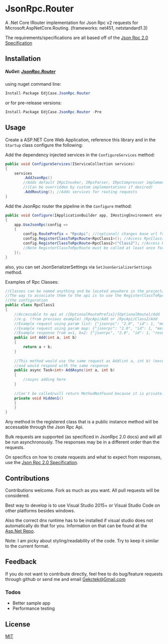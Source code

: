 # JsonRpc.Router
A .Net Core IRouter implementation for Json Rpc v2 requests for Microsoft.AspNetCore.Routing. (frameworks: net451, netstandard1.3)

The requirements/specifications are all based off of the [Json Rpc 2.0 Specification](http://www.jsonrpc.org/specification)

## Installation
##### NuGet: [JsonRpc.Router](https://www.nuget.org/packages/EdjCase.JsonRpc.Router/)

using nuget command line:
```cs
Install-Package EdjCase.JsonRpc.Router
```
or for pre-release versions:
```cs
Install-Package EdjCase.JsonRpc.Router -Pre
```

## Usage
Create a ASP.NET Core Web Application, reference this library and in the `Startup` class configure the following:

Add the dependency injected services in the `ConfigureServices` method:
```cs
public void ConfigureServices(IServiceCollection services)
{
	services
	    .AddJsonRpc()
    	//Adds default IRpcInvoker, IRpcParser, IRpcCompressor implementations to the services collection.
    	//(Can be overridden by custom implementations if desired)
	    .AddRouting(); //Adds services for routing requests
}
```

Add the JsonRpc router the pipeline in the `Configure` method:
```cs
public void Configure(IApplicationBuilder app, IHostingEnvironment env, ILoggerFactory loggerFactory)
{
	app.UseJsonRpc(config =>
	{
		config.RoutePrefix = "RpcApi"; //(optional) changes base url from '/' to '/RpcApi/'
		config.RegisterClassToRpcRoute<RpcClass1>(); //Access RpcClass1 public methods at '/RpcApi/'
		config.RegisterClassToRpcRoute<RpcClass2>("Class2"); //Access RpcClass2 public methods at '/RpcApi/Class2'
		//Note RegisterClassToRpcRoute must be called at least once for the Api to work
	});
}
```
also, you can set JsonSerializerSettings via `SetJsonSerializerSettings` method.

Examples of Rpc Classes:
```cs
//Classes can be named anything and be located anywhere in the project/solution
//The way to associate them to the api is to use the RegisterClassToRpcRoute<T> method in
//the configuration
public class RpcClass1
{
    //Accessable to api at /{OptionalRoutePrefix}/{OptionalRoute}/Add 
    //e.g. (from previous example) /RpcApi/Add or /RpcApi/Class2/Add
    //Example request using param list: {"jsonrpc": "2.0", "id": 1, "method": "Add", "params": [1,2]}
    //Example request using param map: {"jsonrpc": "2.0", "id": 1, "method": "Add", "params": {"a": 1, "b": 2}}
    //Example response from a=1, b=2: {"jsonrpc", "2.0", "id": 1, "result": 3}
    public int Add(int a, int b)
    {
        return a + b;
    }
    
    //This method would use the same request as Add(int a, int b) (except method would be 'AddAsync') 
    //and would respond with the same response
    public async Task<int> AddAsync(int a, int b)
    {
        //async adding here
    }
    
    //Can't be called/will return MethodNotFound because it is private. Same with all non-public/static methods.
    private void Hidden1()
    {
    }
}
```
Any method in the registered class that is a public instance method will be accessable through the Json Rpc Api.

Bulk requests are supported (as specificed in JsonRpc 2.0 docs) and will all be run asynchronously. The responses may be in a different order than the requests.

On specifics on how to create requests and what to expect from responses, use the [Json Rpc 2.0 Specification](http://www.jsonrpc.org/specification).

## Contributions

Contributions welcome. Fork as much as you want. All pull requests will be considered.

Best way to develop is to use Visual Studio 2015+ or Visual Studio Code on other platforms besides windows.

Also the correct dnx runtime has to be installed if visual studio does not automatically do that for you. 
Information on that can be found at the [Asp.Net Repo](https://github.com/aspnet/Home).

Note: I am picky about styling/readability of the code. Try to keep it similar to the current format. 

## Feedback
If you do not want to contribute directly, feel free to do bug/feature requests through github or send me and email [Gekctek@Gmail.com](mailto:Gekctek@Gmail.com)

### Todos

 - Better sample app
 - Performance testing

License
----
[MIT](https://raw.githubusercontent.com/Gekctek/JsonRpc.Router/master/LICENSE)

